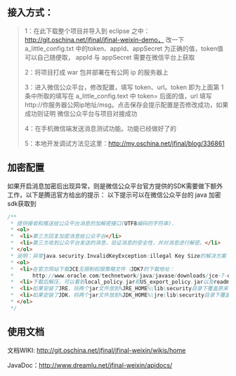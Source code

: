 ## 接入方式：
>1：在此下载整个项目并导入到 eclipse 之中：http://git.oschina.net/jfinal/jfinal-weixin-demo，
改一下 a_little_config.txt 中的token、appId、appSecret 为正确的值，token值可以自己随便取，
appId 与 appSecret 需要在微信平台上获取
>
>2：将项目打成 war 包并部署在有公网 ip 的服务器上
>
>3：进入微信公众平台，修改配置，填写 token、url。token 即为上面第 1 条中所取的填写在 a_little_config.text
 中 token= 后面的值，url 填写 http://你服务器公网ip地址/msg。点击保存会提示配置是否修改成功，如果成功则证明
 微信公众平台与项目对接成功
>
>4：在手机微信端发送消息测试功能。功能已经做好了的
>
>5：本地开发调试方法见这里：http://my.oschina.net/jfinal/blog/336861

## 加密配置
如果开启消息加密后出现异常，则是微信公众平台官方提供的SDK需要做下额外工作，以下是腾迅官方给出的提示：
以下提示可以在微信公众平台的 java 加密 sdk获取到
```java
/**
 * 提供接收和推送给公众平台消息的加解密接口(UTF8编码的字符串).
 * <ol>
 * 	<li>第三方回复加密消息给公众平台</li>
 * 	<li>第三方收到公众平台发送的消息，验证消息的安全性，并对消息进行解密。</li>
 * </ol>
 * 说明：异常java.security.InvalidKeyException:illegal Key Size的解决方案
 * <ol>
 * 	<li>在官方网站下载JCE无限制权限策略文件（JDK7的下载地址：
 *      http://www.oracle.com/technetwork/java/javase/downloads/jce-7-download-432124.html</li>
 * 	<li>下载后解压，可以看到local_policy.jar和US_export_policy.jar以及readme.txt</li>
 * 	<li>如果安装了JRE，将两个jar文件放到%JRE_HOME%\lib\security目录下覆盖原来的文件</li>
 * 	<li>如果安装了JDK，将两个jar文件放到%JDK_HOME%\jre\lib\security目录下覆盖原来文件</li>
 * </ol>
 */
```

## 使用文档
文档WIKI: http://git.oschina.net/jfinal/jfinal-weixin/wikis/home

JavaDoc：http://www.dreamlu.net/jfinal-weixin/apidocs/
